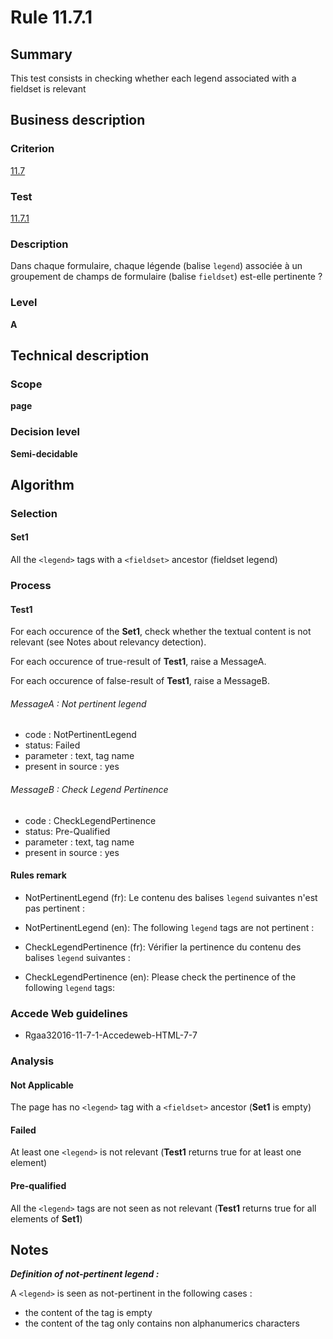 # Rule 11.7.1

## Summary

This test consists in checking whether each legend associated with a
fieldset is relevant

## Business description

### Criterion

[11.7](http://references.modernisation.gouv.fr/referentiel-technique-0#crit-11-7)

### Test

[11.7.1](http://references.modernisation.gouv.fr/referentiel-technique-0#test-11-7-1)

### Description

Dans chaque formulaire, chaque l&eacute;gende (balise `legend`) associ&eacute;e &agrave; un groupement de champs de formulaire (balise `fieldset`) est-elle pertinente ?

### Level

**A**

## Technical description

### Scope

**page**

### Decision level

**Semi-decidable**

## Algorithm

### Selection

#### Set1

All the `<legend>` tags with a `<fieldset>` ancestor (fieldset legend)

### Process

#### Test1

For each occurence of the **Set1**, check whether the textual content is not relevant (see Notes about relevancy detection).

For each occurence of true-result of **Test1**, raise a MessageA.

For each occurence of false-result of **Test1**, raise a MessageB.

###### MessageA : Not pertinent legend

-   code : NotPertinentLegend
-   status: Failed
-   parameter : text, tag name
-   present in source : yes

###### MessageB : Check Legend Pertinence

-   code : CheckLegendPertinence
-   status: Pre-Qualified
-   parameter : text, tag name
-   present in source : yes

#### Rules remark

 * NotPertinentLegend (fr): Le contenu des balises <code>legend</code> suivantes n&#39;est pas pertinent : 
 * NotPertinentLegend (en): The following <code>legend</code> tags are not pertinent : 

 * CheckLegendPertinence (fr): V&eacute;rifier la pertinence du contenu des balises <code>legend</code> suivantes : 
 * CheckLegendPertinence (en): Please check the pertinence of the following <code>legend</code> tags:

### Accede Web guidelines

 * Rgaa32016-11-7-1-Accedeweb-HTML-7-7

### Analysis

#### Not Applicable

The page has no `<legend>` tag with a `<fieldset>` ancestor (**Set1** is empty)

#### Failed 

At least one `<legend>` is not relevant (**Test1** returns true for at least one element)

#### Pre-qualified

All the `<legend>` tags are not seen as not relevant (**Test1** returns true for all elements of **Set1**)

## Notes

***Definition of not-pertinent legend :***

A `<legend>` is seen as not-pertinent in the following cases :

-   the content of the tag is empty
-   the content of the tag only contains non alphanumerics characters
